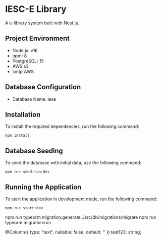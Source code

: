 # IESC-E Library

A e-library system built with Nest.js.

## Project Environment

- Node.js: v16
- npm: 8
- PostgreSQL: 15
- AWS s3
- smtp AWS

## Database Configuration

- Database Name: iese

## Installation

To install the required dependencies, run the following command:

```shell
npm install
```

## Database Seeding

To seed the database with initial data, use the following command:

```shell
npm run seed:run:dev
```

## Running the Application

To start the application in development mode, run the following command:

```shell
npm run start:dev
```

npm run typeorm migration:generate ./src/db/migrations/migrate
npm run typeorm migration:run

@Column({ type: "text", nullable: false, default: '' })
test123: string;
